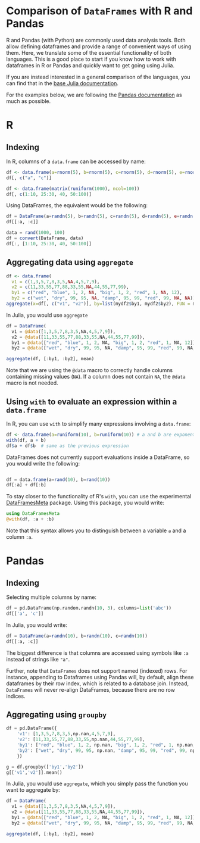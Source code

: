 # Comparison of `DataFrames` with R and Pandas

R and Pandas (with Python) are commonly used data analysis tools. Both allow defining dataframes and provide a range of convenient ways of using them. Here, we translate some of the essential functionality of both languages. This is a good place to start if you know how to work with dataframes in R or Pandas and quickly want to get going using Julia.

If you are instead interested in a general comparison of the languages, you can find that in the [base Julia documentation](http://docs.julialang.org/en/release-0.3/manual/noteworthy-differences/).

For the examples below, we are following the [Pandas documentation](http://pandas.pydata.org/pandas-docs/stable/comparison_with_r.html) as much as possible.

# R

## Indexing

In R, columns of a `data.frame` can be accessed by name:

```R
df <- data.frame(a=rnorm(5), b=rnorm(5), c=rnorm(5), d=rnorm(5), e=rnorm(5))
df[, c("a", "c")]

df <- data.frame(matrix(runiform(1000), ncol=100))
df[, c(1:10, 25:30, 40, 50:100)]
```

Using DataFrames, the equivalent would be the following:

```julia
df = DataFrame(a=randn(5), b=randn(5), c=randn(5), d=randn(5), e=randn(5))
df[[:a, :c]]

data = rand(1000, 100)
df = convert(DataFrame, data)
df[:, [1:10, 25:30, 40, 50:100]]
```

## Aggregating data using `aggregate`

```R
df <- data.frame(
  v1 = c(1,3,5,7,8,3,5,NA,4,5,7,9),
  v2 = c(11,33,55,77,88,33,55,NA,44,55,77,99),
  by1 = c("red", "blue", 1, 2, NA, "big", 1, 2, "red", 1, NA, 12),
  by2 = c("wet", "dry", 99, 95, NA, "damp", 95, 99, "red", 99, NA, NA))
aggregate(x=df[, c("v1", "v2")], by=list(mydf2$by1, mydf2$by2), FUN = mean)
```

In Julia, you would use ``aggregate``

```julia
df = DataFrame(
  v1 = @data([1,3,5,7,8,3,5,NA,4,5,7,9]),
  v2 = @data([11,33,55,77,88,33,55,NA,44,55,77,99]),
  by1 = @data(["red", "blue", 1, 2, NA, "big", 1, 2, "red", 1, NA, 12]),
  by2 = @data(["wet", "dry", 99, 95, NA, "damp", 95, 99, "red", 99, NA, NA]))

aggregate(df, [:by1, :by2], mean)
```

Note that we are using the `@data` macro to correctly handle columns containing missing values (`NA`). If a column does not contain `NA`, the `@data` macro is not needed.

## Using `with` to evaluate an expression within a `data.frame`

In R, you can use `with` to simplify many expressions involving a `data.frame`:

```R
df <- data.frame(a=runiform(10), b=runiform(10)) # a and b are exponentially distributed
with(df, a + b)
df$a + df$b  # same as the previous expression
```

DataFrames does not currently support evaluations inside a DataFrame, so you would write the following:

```julia

df = data.frame(a=rand(10), b=rand(10))
df[:a] + df[:b]
```
To stay closer to the functionality of R's `with`, you can use the experimental [DataFramesMeta](https://github.com/JuliaStats/DataFramesMeta.jl) package. Using this package, you would write:

```julia
using DataFramesMeta
@with(df, :a + :b)
```

Note that this syntax allows you to distinguish between a variable `a` and a column `:a`.

# Pandas

## Indexing

Selecting multiple columns by name:

```python
df = pd.DataFrame(np.random.randn(10, 3), columns=list('abc'))
df[['a', 'c']]
```

In Julia, you would write:

```julia
df = DataFrame(a=randn(10), b=randn(10), c=randn(10))
df[[:a, :c]]
```

The biggest difference is that columns are accessed using symbols like `:a` instead of strings like `"a"`.

Further, note that `DataFrames` does not support named (indexed) rows. For instance, appending to Dataframes using Pandas will, by default, align these dataframes by their row index, which is related to a database join. Instead, `DataFrames` will never re-align DataFrames, because there are no row indices.

## Aggregating using `groupby`

```python
df = pd.DataFrame({
    'v1': [1,3,5,7,8,3,5,np.nan,4,5,7,9],
    'v2': [11,33,55,77,88,33,55,np.nan,44,55,77,99],
    'by1': ["red", "blue", 1, 2, np.nan, "big", 1, 2, "red", 1, np.nan, 12],
    'by2': ["wet", "dry", 99, 95, np.nan, "damp", 95, 99, "red", 99, np.nan, np.nan]
    })

g = df.groupby(['by1','by2'])
g[['v1','v2']].mean()
```

In Julia, you would use ``aggregate``, which you simply pass the function you want to aggregate by:

```julia
df = DataFrame(
  v1 = @data([1,3,5,7,8,3,5,NA,4,5,7,9]),
  v2 = @data([11,33,55,77,88,33,55,NA,44,55,77,99]),
  by1 = @data(["red", "blue", 1, 2, NA, "big", 1, 2, "red", 1, NA, 12]),
  by2 = @data(["wet", "dry", 99, 95, NA, "damp", 95, 99, "red", 99, NA, NA]))

aggregate(df, [:by1, :by2], mean)
```

